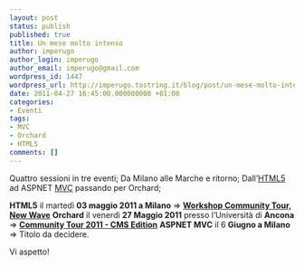 ```yaml
---
layout: post
status: publish
published: true
title: Un mese molto intenso
author: imperugo
author_login: imperugo
author_email: imperugo@gmail.com
wordpress_id: 1447
wordpress_url: http://imperugo.tostring.it/blog/post/un-mese-molto-intenso/
date: 2011-04-27 16:45:00.000000000 +01:00
categories:
- Eventi
tags:
- MVC
- Orchard
- HTML5
comments: []
---
```

Quattro sessioni in tre eventi;
Da Milano alle Marche e ritorno;
Dall’<a title="Post about HTML5" href="http://tostring.it/tags/archive/html5" target="_blank">HTML5</a> ad ASPNET <a title="ASP.NET MVC" href="http://tostring.it/tags/archive/mvc" target="_blank">MVC</a> passando per Orchard;

<strong>HTML5</strong> il martedì <strong>03 maggio 2011 a Milano</strong> =&gt; <a title="Workshop &quot;Community Tour, New Wave&quot;" href="http://www.ugidotnet.org/Meeting/Detail/9512d2c7-440e-4d91-9d6e-233fccbb4bc0" target="_blank" rel="nofollow"><strong>Workshop Community Tour, New Wave</strong></a>
<strong>Orchard</strong> il venerdì <strong>27 Maggio 2011</strong> presso l’Università di <strong>Ancona</strong> =&gt; <a title="19° Workshop &quot;Community Tour 2011 - CMS Edition&quot;" href="http://dotnetmarche.org/eventi/Default.aspx?IDevento=42" target="_blank"><strong>Community Tour 2011 - CMS Edition</strong></a>
<strong>ASPNET MVC</strong> il 6 <strong>Giugno a Milano</strong> =&gt; Titolo da decidere.

Vi aspetto!
